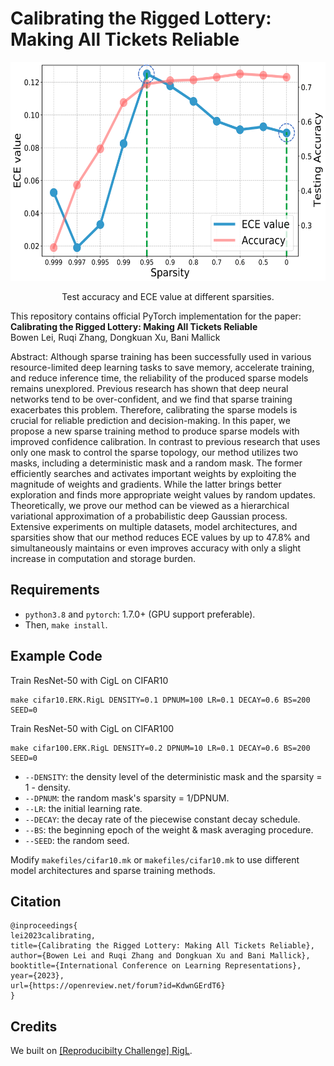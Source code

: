 # Calibrating the Rigged Lottery: Making All Tickets Reliable

<span class="img_container center" style="display: block;">
    <p align="center">
    <img alt="RigL main image" height=350 src="./img/fig.png" style="display:block; margin-left: auto; margin-right: auto;" title="caption" />
    <br />
    <span class="img_caption" style="display: block; text-align: center;">Test accuracy and ECE value at different sparsities.</span>
    </p>
</span>

This repository contains official PyTorch implementation for the paper:<br>
**Calibrating the Rigged Lottery: Making All Tickets Reliable**<br>
Bowen Lei, Ruqi Zhang, Dongkuan Xu, Bani Mallick

Abstract: Although sparse training has been successfully used in various resource-limited deep learning tasks to save memory, accelerate training, and reduce inference time, the reliability of the produced sparse models remains unexplored. Previous research has shown that deep neural networks tend to be over-confident, and we find that sparse training exacerbates this problem. Therefore, calibrating the sparse models is crucial for reliable prediction and decision-making. In this paper, we propose a new sparse training method to produce sparse models with improved confidence calibration. In contrast to previous research that uses only one mask to control the sparse topology, our method utilizes two masks, including a deterministic mask and a random mask. The former efficiently searches and activates important weights by exploiting the magnitude of weights and gradients. While the latter brings better exploration and finds more appropriate weight values by random updates. Theoretically, we prove our method can be viewed as a hierarchical variational approximation of a probabilistic deep Gaussian process. Extensive experiments on multiple datasets, model architectures, and sparsities show that our method reduces ECE values by up to 47.8% and simultaneously maintains or even improves accuracy with only a slight increase in computation and storage burden.

## Requirements

* `python3.8` and `pytorch`: 1.7.0+ (GPU support preferable).
* Then, `make install`. 

## Example Code

Train ResNet-50 with CigL on CIFAR10

```
make cifar10.ERK.RigL DENSITY=0.1 DPNUM=100 LR=0.1 DECAY=0.6 BS=200 SEED=0
```

Train ResNet-50 with CigL on CIFAR100

```
make cifar100.ERK.RigL DENSITY=0.2 DPNUM=10 LR=0.1 DECAY=0.6 BS=200 SEED=0
```

* `--DENSITY`: the density level of the deterministic mask and the sparsity = 1 - density.
* `--DPNUM`: the random mask's sparsity = 1/DPNUM.
* `--LR`: the initial learning rate.
* `--DECAY`: the decay rate of the piecewise constant decay schedule.
* `--BS`: the beginning epoch of the weight & mask averaging procedure.
* `--SEED`: the random seed.

Modify `makefiles/cifar10.mk` or `makefiles/cifar10.mk` to use different model architectures and sparse training methods.

## Citation

```
@inproceedings{
lei2023calibrating,
title={Calibrating the Rigged Lottery: Making All Tickets Reliable},
author={Bowen Lei and Ruqi Zhang and Dongkuan Xu and Bani Mallick},
booktitle={International Conference on Learning Representations},
year={2023},
url={https://openreview.net/forum?id=KdwnGErdT6}
}
```

## Credits

We built on [[Reproducibilty Challenge] RigL](https://github.com/varun19299/rigl-reproducibility).
